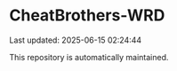 # CheatBrothers-WRD

Last updated: 2025-06-15 02:24:44

This repository is automatically maintained.
